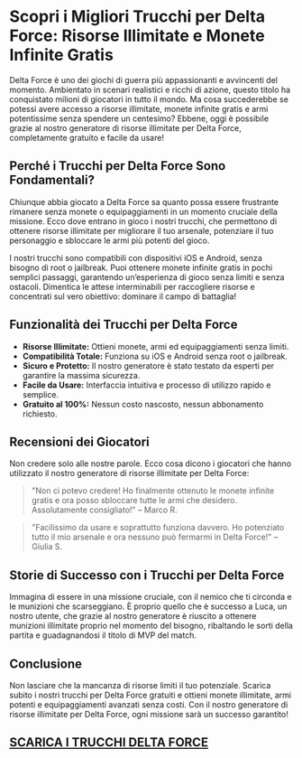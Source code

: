 <h1>Scopri i Migliori Trucchi per Delta Force: Risorse Illimitate e Monete Infinite Gratis</h1>

<p>Delta Force è uno dei giochi di guerra più appassionanti e avvincenti del momento. Ambientato in scenari realistici e ricchi di azione, questo titolo ha conquistato milioni di giocatori in tutto il mondo. Ma cosa succederebbe se potessi avere accesso a risorse illimitate, monete infinite gratis e armi potentissime senza spendere un centesimo? Ebbene, oggi è possibile grazie al nostro generatore di risorse illimitate per Delta Force, completamente gratuito e facile da usare!</p>

<h2>Perché i Trucchi per Delta Force Sono Fondamentali?</h2>

<p>Chiunque abbia giocato a Delta Force sa quanto possa essere frustrante rimanere senza monete o equipaggiamenti in un momento cruciale della missione. Ecco dove entrano in gioco i nostri trucchi, che permettono di ottenere risorse illimitate per migliorare il tuo arsenale, potenziare il tuo personaggio e sbloccare le armi più potenti del gioco.</p>

<p>I nostri trucchi sono compatibili con dispositivi iOS e Android, senza bisogno di root o jailbreak. Puoi ottenere monete infinite gratis in pochi semplici passaggi, garantendo un’esperienza di gioco senza limiti e senza ostacoli. Dimentica le attese interminabili per raccogliere risorse e concentrati sul vero obiettivo: dominare il campo di battaglia!</p>

<h2>Funzionalità dei Trucchi per Delta Force</h2>
<ul>
  <li><strong>Risorse Illimitate:</strong> Ottieni monete, armi ed equipaggiamenti senza limiti.</li>
  <li><strong>Compatibilità Totale:</strong> Funziona su iOS e Android senza root o jailbreak.</li>
  <li><strong>Sicuro e Protetto:</strong> Il nostro generatore è stato testato da esperti per garantire la massima sicurezza.</li>
  <li><strong>Facile da Usare:</strong> Interfaccia intuitiva e processo di utilizzo rapido e semplice.</li>
  <li><strong>Gratuito al 100%:</strong> Nessun costo nascosto, nessun abbonamento richiesto.</li>
</ul>

<h2>Recensioni dei Giocatori</h2>
<p>Non credere solo alle nostre parole. Ecco cosa dicono i giocatori che hanno utilizzato il nostro generatore di risorse illimitate per Delta Force:</p>

<blockquote>
  <p>"Non ci potevo credere! Ho finalmente ottenuto le monete infinite gratis e ora posso sbloccare tutte le armi che desidero. Assolutamente consigliato!" – Marco R.</p>
</blockquote>

<blockquote>
  <p>"Facilissimo da usare e soprattutto funziona davvero. Ho potenziato tutto il mio arsenale e ora nessuno può fermarmi in Delta Force!" – Giulia S.</p>
</blockquote>

<h2>Storie di Successo con i Trucchi per Delta Force</h2>
<p>Immagina di essere in una missione cruciale, con il nemico che ti circonda e le munizioni che scarseggiano. È proprio quello che è successo a Luca, un nostro utente, che grazie al nostro generatore è riuscito a ottenere munizioni illimitate proprio nel momento del bisogno, ribaltando le sorti della partita e guadagnandosi il titolo di MVP del match.</p>

<h2>Conclusione</h2>
<p>Non lasciare che la mancanza di risorse limiti il tuo potenziale. Scarica subito i nostri trucchi per Delta Force gratuiti e ottieni monete illimitate, armi potenti e equipaggiamenti avanzati senza costi. Con il nostro generatore di risorse illimitate per Delta Force, ogni missione sarà un successo garantito!</p>

## [SCARICA I TRUCCHI DELTA FORCE](https://scaricasubitoveloceitagratis.click/scaricadownload.html)
